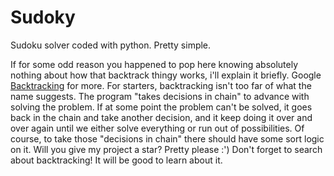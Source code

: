 # Sudoky
Sudoku solver coded with python. Pretty simple.

If for some odd reason you happened to pop here knowing absolutely nothing about how that backtrack thingy works, i'll explain it briefly. Google <a href="https://www.youtube.com/watch?v=QDia3e12czc" target="_blank">Backtracking</a> for more.
For starters, backtracking isn't too far of what the name suggests. The program "takes decisions in chain" to advance with solving the problem. If at some point the problem can't be solved, it goes back in the chain and take another decision, and it keep doing it over and over again until we either solve everything or run out of possibilities.
Of course, to take those "decisions in chain" there should have some sort logic on it.
Will you give my project a star? Pretty please :')
Don't forget to search about backtracking! It will be good to learn about it.
